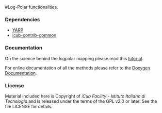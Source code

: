#Log-Polar functionalities.


### Dependencies
- [YARP](https://github.com/robotology/yarp)
- [icub-contrib-common](https://github.com/robotology/icub-contrib-common)


### Documentation
On the science behind the logpolar mapping please read this [tutorial](https://github.com/robotology/logpolar/blob/gh-pages/lp_geometry/LogPolarManual.pdf).

For online documentation of all the methods please refer to the
[Doxygen Documentation](http://robotology.github.com/logpolar).


### License

Material included here is Copyright of _iCub Facility - Istituto Italiano di Tecnologia_
and is released under the terms of the GPL v2.0 or later. See the file LICENSE for details.

